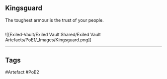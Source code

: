 ## Kingsguard
The toughest armour is the trust of your people.
##
![[Exiled-Vault/Exiled Vault Shared/Exiled Vault Artefacts/PoE1/_Images/Kingsguard.png]]

---
## Tags
#Artefact
#PoE2